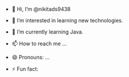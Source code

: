 - 👋 Hi, I’m @nikitads9438
- 👀 I’m interested in learning new technologies.
- 🌱 I’m currently learning Java.
  
- 📫 How to reach me ...
- 😄 Pronouns: ...
- ⚡ Fun fact: 

<!---
nikitads9438/nikitads9438 is a ✨ special ✨ repository because its `README.md` (this file) appears on your GitHub profile.
You can click the Preview link to take a look at your changes.
--->
